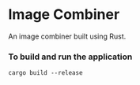 # Image Combiner

An image combiner built using Rust.

### To build and run the application

```
cargo build --release
```

